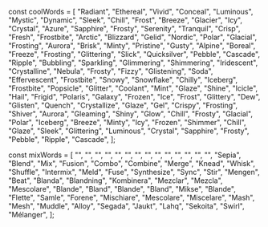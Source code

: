 const coolWords = [
"Radiant",
"Ethereal",
"Vivid",
"Conceal",
"Luminous",
"Mystic",
"Dynamic",
"Sleek",
"Chill",
"Frost",
"Breeze",
"Glacier",
"Icy",
"Crystal",
"Azure",
"Sapphire",
"Frosty",
"Serenity",
"Tranquil",
"Crisp",
"Fresh",
"Frostbite",
"Arctic",
"Blizzard",
"Gelid",
"Nordic",
"Polar",
"Glacial",
"Frosting",
"Aurora",
"Brisk",
"Minty",
"Pristine",
"Gusty",
"Alpine",
"Boreal",
"Freeze",
"Frosting",
"Glittering",
"Slick",
"Quicksilver",
"Pebble",
"Cascade",
"Ripple",
"Bubbling",
"Sparkling",
"Glimmering",
"Shimmering",
"Iridescent",
"Crystalline",
"Nebula",
"Frosty",
"Fizzy",
"Glistening",
"Soda",
"Effervescent",
"Frostbite",
"Snowy",
"Snowflake",
"Chilly",
"Iceberg",
"Frostbite",
"Popsicle",
"Glitter",
"Coolant",
"Mint",
"Glaze",
"Shine",
"Icicle",
"Hail",
"Frigid",
"Polaris",
"Galaxy",
"Frozen",
"Ice",
"Frost",
"Glittery",
"Dew",
"Glisten",
"Quench",
"Crystallize",
"Glaze",
"Gel",
"Crispy",
"Frosting",
"Shiver",
"Aurora",
"Gleaming",
"Shiny",
"Glow",
"Chill",
"Frosty",
"Glacial",
"Polar",
"Iceberg",
"Breeze",
"Minty",
"Icy",
"Frozen",
"Shimmer",
"Chill",
"Glaze",
"Sleek",
"Glittering",
"Luminous",
"Crystal",
"Sapphire",
"Frosty",
"Pebble",
"Ripple",
"Cascade",
];

const mixWords = [
"",
"",
"",
"",
"",
"",
"",
"",
"",
"",
"",
"",
"",
"",
"Sepia",
"Blend",
"Mix",
"Fusion",
"Combo",
"Combine",
"Merge",
"Knead",
"Whisk",
"Shuffle",
"Intermix",
"Meld",
"Fuse",
"Synthesize",
"Sync",
"Stir",
"Mengen",
"Beat",
"Blanda",
"Blandning",
"Kombinera",
"Mezclar",
"Mezcla",
"Mescolare",
"Blande",
"Bland",
"Blande",
"Bland",
"Mikse",
"Blande",
"Flette",
"Samle",
"Forene",
"Mischiare",
"Mescolare",
"Miscelare",
"Mash",
"Mesh",
"Muddle",
"Alloy",
"Segada",
"Jaukt",
"Lahq",
"Sekoita",
"Swirl",
"Mélanger",
];
